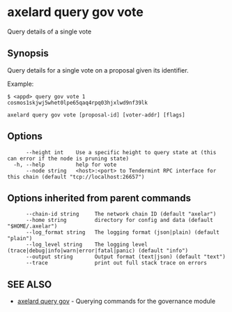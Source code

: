 # axelard query gov vote

Query details of a single vote

## Synopsis

Query details for a single vote on a proposal given its identifier.

Example:

```
$ <appd> query gov vote 1 cosmos1skjwj5whet0lpe65qaq4rpq03hjxlwd9nf39lk
```

```
axelard query gov vote [proposal-id] [voter-addr] [flags]
```

## Options

```
      --height int    Use a specific height to query state at (this can error if the node is pruning state)
  -h, --help          help for vote
      --node string   <host>:<port> to Tendermint RPC interface for this chain (default "tcp://localhost:26657")
```

## Options inherited from parent commands

```
      --chain-id string     The network chain ID (default "axelar")
      --home string         directory for config and data (default "$HOME/.axelar")
      --log_format string   The logging format (json|plain) (default "plain")
      --log_level string    The logging level (trace|debug|info|warn|error|fatal|panic) (default "info")
      --output string       Output format (text|json) (default "text")
      --trace               print out full stack trace on errors
```

## SEE ALSO

- [axelard query gov](/cli-docs/v0_27_0/axelard_query_gov) - Querying commands for the governance module
